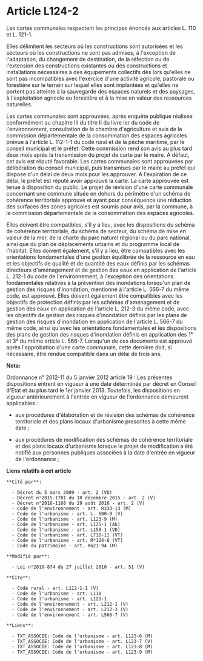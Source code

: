 # Article L124-2

Les cartes communales respectent les principes énoncés aux articles L. 110 et L. 121-1. 

Elles délimitent les secteurs où les constructions sont autorisées et les secteurs où les constructions ne sont pas admises,
à l'exception de l'adaptation, du changement de destination, de la réfection ou de l'extension des constructions existantes
ou des constructions et installations nécessaires à des équipements collectifs dès lors qu'elles ne sont pas incompatibles
avec l'exercice d'une activité agricole, pastorale ou forestière sur le terrain sur lequel elles sont implantées et qu'elles
ne portent pas atteinte à la sauvegarde des espaces naturels et des paysages, à l'exploitation agricole ou forestière et à la
mise en valeur des ressources naturelles. 

Les cartes communales sont approuvées, après enquête publique réalisée conformément au chapitre III du titre II du livre Ier
du code de l'environnement, consultation de la chambre d'agriculture et avis de la commission départementale de la
consommation des espaces agricoles prévue à l'article L. 112-1-1 du code rural et de la pêche maritime, par le conseil
municipal et le préfet. Cette commission rend son avis au plus tard deux mois après la transmission du projet de carte par le
maire. A défaut, cet avis est réputé favorable. Les cartes communales sont approuvées par délibération du conseil municipal,
puis transmises par le maire au préfet qui dispose d'un délai de deux mois pour les approuver. A l'expiration de ce délai, le
préfet est réputé avoir approuvé la carte. La carte approuvée est tenue à disposition du public. Le projet de révision d'une
carte communale concernant une commune située en dehors du périmètre d'un schéma de cohérence territoriale approuvé et ayant
pour conséquence une réduction des surfaces des zones agricoles est soumis pour avis, par la commune, à la commission
départementale de la consommation des espaces agricoles. 

Elles doivent être compatibles, s'il y a lieu, avec les dispositions du schéma de cohérence territoriale, du schéma de
secteur, du schéma de mise en valeur de la mer, de la charte du parc naturel régional ou du parc national, ainsi que du plan
de déplacements urbains et du programme local de l'habitat. Elles doivent également, s'il y a lieu, être compatibles avec les
orientations fondamentales d'une gestion équilibrée de la ressource en eau et les objectifs de qualité et de quantité des
eaux définis par les schémas directeurs d'aménagement et de gestion des eaux en application de l'article L. 212-1 du code de
l'environnement, à l'exception des orientations fondamentales relatives à la prévention des inondations lorsqu'un plan de
gestion des risques d'inondation, mentionné à l'article L. 566-7 du même code, est approuvé. Elles doivent également être
compatibles avec les objectifs de protection définis par les schémas d'aménagement et de gestion des eaux en application de
l'article L. 212-3 du même code, avec les objectifs de gestion des risques d'inondation définis par les plans de gestion des
risques d'inondation en application de l'article L. 566-7 du même code, ainsi qu'avec les orientations fondamentales et les
dispositions des plans de gestion des risques d'inondation définis en application des 1° et 3° du même article L. 566-7.
Lorsqu'un de ces documents est approuvé après l'approbation d'une carte communale, cette dernière doit, si nécessaire, être
rendue compatible dans un délai de trois ans.

**Nota:**

Ordonnance n° 2012-11 du 5 janvier 2012 article 19 : Les présentes dispositions entrent en vigueur à une date déterminée par
décret en Conseil d'Etat et au plus tard le 1er janvier 2013. Toutefois, les dispositions en vigueur antérieurement à
l'entrée en vigueur de l'ordonnance demeurent applicables :

- aux procédures d'élaboration et de révision des schémas de cohérence territoriale et des plans locaux d'urbanisme
prescrites à cette même date ;

- aux procédures de modification des schémas de cohérence territoriale et des plans locaux d'urbanisme lorsque le projet de
modification a été notifié aux personnes publiques associées à la date d'entrée en vigueur de l'ordonnance ;

**Liens relatifs à cet article**

	**Cité par**:

	  - Décret du 5 mars 2009 - art. 2 (VD)
	  - Décret n°2015-1701 du 18 décembre 2015 - art. 2 (V)
	  - Décret n°2016-1168 du 29 août 2016 - art. 2 (V)
	  - Code de l'environnement - art. R333-13 (M)
	  - Code de l'urbanisme - art. L. 600-9 (V)
	  - Code de l'urbanisme - art. L123-9 (M)
	  - Code de l'urbanisme - art. L125-1 (Ab)
	  - Code de l'urbanisme - art. L150-1 (VD)
	  - Code de l'urbanisme - art. L710-11 (VT)
	  - Code de l'urbanisme - art. R*124-6 (VT)
	  - Code du patrimoine - art. R621-94 (M)

	**Modifié par**:

	  - Loi n°2010-874 du 27 juillet 2010 - art. 51 (V)

	**Cite**:

	  - Code rural - art. L112-1-1 (V)
	  - Code de l'urbanisme - art. L110
	  - Code de l'urbanisme - art. L121-1
	  - Code de l'environnement - art. L212-1 (V)
	  - Code de l'environnement - art. L212-3 (V)
	  - Code de l'environnement - art. L566-7 (V)

	**Liens**:

	  - TXT_ASSOCIE: Code de l'urbanisme - art. L123-6 (M)
	  - TXT_ASSOCIE: Code de l'urbanisme - art. L123-7 (V)
	  - TXT_ASSOCIE: Code de l'urbanisme - art. L123-8 (M)
	  - TXT_ASSOCIE: Code de l'urbanisme - art. L123-9 (M)
